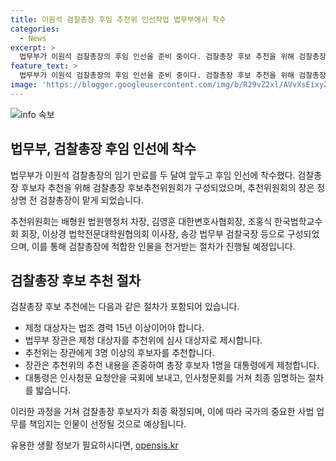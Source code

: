 ```yaml
---
title: 이원석 검찰총장 후임 추천위 인선작업 법무부에서 착수
categories:
  - News
excerpt: >
  법무부가 이원석 검찰총장의 후임 인선을 준비 중이다. 검찰총장 후보 추천을 위해 검찰총장 후보추천위원회가 구성되었고, 추천 대상자는 법조 경력 15년 이상이어야 한다. 후임 인선 절차는 이달 8일부터 15일까지 진행되며, 장관은 후보자를 추천위에 심사 대상자로 제시하고, 추천위는 3명 이상의 후보자를 추천한다. 그 후 장관은 추천 내용을 존중해 총장 후보자 1명을 대통령에게 제청하고, 최종 임명은 인사청문회를 거친 뒤 이뤄진다.
feature_text: >
  법무부가 이원석 검찰총장의 후임 인선을 준비 중이다. 검찰총장 후보 추천을 위해 검찰총장 후보추천위원회가 구성되었고, 추천 대상자는 법조 경력 15년 이상이어야 한다. 후임 인선 절차는 이달 8일부터 15일까지 진행되며, 장관은 후보자를 추천위에 심사 대상자로 제시하고, 추천위는 3명 이상의 후보자를 추천한다. 그 후 장관은 추천 내용을 존중해 총장 후보자 1명을 대통령에게 제청하고, 최종 임명은 인사청문회를 거친 뒤 이뤄진다.
image: 'https://blogger.googleusercontent.com/img/b/R29vZ2xl/AVvXsEixyZcFfHzMRdzZMjFBmAUKJYCLCGyLL1o632UiGVXcaFdKo_bkvkuCioo0uUKlGfBVcT3P84aROyZIXSBEx3Aw5nCQ3pTgDom1WDC4m8eifvWiAmWEEVb4x6G_l8C0QH225ldMjyaFvpxGEBGNO37VmDTDMHGhJPq73UglMfDca1-0aw/s1600/blogspot.png'
---
```


<p><img src="https://blogger.googleusercontent.com/img/b/R29vZ2xl/AVvXsEixyZcFfHzMRdzZMjFBmAUKJYCLCGyLL1o632UiGVXcaFdKo_bkvkuCioo0uUKlGfBVcT3P84aROyZIXSBEx3Aw5nCQ3pTgDom1WDC4m8eifvWiAmWEEVb4x6G_l8C0QH225ldMjyaFvpxGEBGNO37VmDTDMHGhJPq73UglMfDca1-0aw/s1600/blogspot.png" alt="info 속보" /></p>

<h2 data-ke-size="size26">법무부, 검찰총장 후임 인선에 착수</h2>

<p>법무부가 이원석 검찰총장의 임기 만료를 두 달여 앞두고 후임 인선에 착수했다. 검찰총장 후보자 추천을 위해 검찰총장 후보추천위원회가 구성되었으며, 추천위원회의 장은 정상명 전 검찰총장이 맡게 되었습니다.</p>

<p data-ke-size="size16">추천위원회는 배형원 법원행정처 차장, 김영훈 대한변호사협회장, 조홍식 한국법학교수회 회장, 이상경 법학전문대학원협의회 이사장, 송강 법무부 검찰국장 등으로 구성되었으며, 이를 통해 검찰총장에 적합한 인물을 천거받는 절차가 진행될 예정입니다.</p>

<h2 data-ke-size="size26">검찰총장 후보 추천 절차</h2>

<p>검찰총장 후보 추천에는 다음과 같은 절차가 포함되어 있습니다.</p>

<ul>
<li>제청 대상자는 법조 경력 15년 이상이어야 합니다.</li>
<li>법무부 장관은 제청 대상자를 추천위에 심사 대상자로 제시합니다.</li>
<li>추천위는 장관에게 3명 이상의 후보자를 추천합니다.</li>
<li>장관은 추천위의 추천 내용을 존중하여 총장 후보자 1명을 대통령에게 제청합니다.</li>
<li>대통령은 인사청문 요청안을 국회에 보내고, 인사청문회를 거쳐 최종 임명하는 절차를 밟습니다.</li>
</ul>

<p data-ke-size="size16">이러한 과정을 거쳐 검찰총장 후보자가 최종 확정되며, 이에 따라 국가의 중요한 사법 업무를 책임지는 인물이 선정될 것으로 예상됩니다.</p>
유용한 생활 정보가 필요하시다면, <a href="https://opensis.kr" rel="dofollow">opensis.kr</a>


